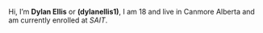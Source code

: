 Hi, I’m **Dylan Ellis** or **(dylanellis1)**,
I am 18 and live in Canmore Alberta and am currently enrolled at *SAIT*.
